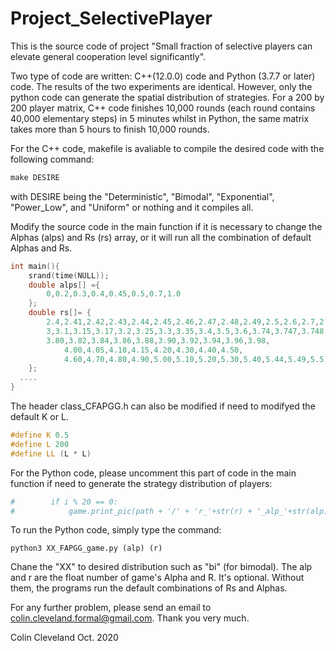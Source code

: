 # Project_SelectivePlayer
This is the source code of project "Small fraction of selective players can elevate general cooperation level significantly".

Two type of code are written: C++(12.0.0) code and Python (3.7.7 or later) code. The results of the two experiments are identical. However, only the python code can generate the spatial distribution of strategies. For a 200 by 200 player matrix, C++ code finishes 10,000 rounds (each round contains 40,000 elementary steps) in 5 minutes whilst in Python, the same matrix takes more than 5 hours to finish 10,000 rounds.



For the C++ code, makefile is avaliable to compile the desired code with the following command:

```  makefile
make DESIRE
```

with DESIRE being the "Deterministic", "Bimodal", "Exponential", "Power_Low", and "Uniform" or nothing and it compiles all. 

Modify the source code in the main function if it is necessary to change the Alphas (alps) and Rs (rs) array, or it will run all the combination of default Alphas and Rs.

```c++
int main(){
	srand(time(NULL));
	double alps[] ={
		0,0.2,0.3,0.4,0.45,0.5,0.7,1.0
	};
	double rs[]= {
		2.4,2.41,2.42,2.43,2.44,2.45,2.46,2.47,2.48,2.49,2.5,2.6,2.7,2.8,2.9,
		3,3.1,3.15,3.17,3.2,3.25,3.3,3.35,3.4,3.5,3.6,3.74,3.747,3.748,3.75,3.76,3.78,
		3.80,3.82,3.84,3.86,3.88,3.90,3.92,3.94,3.96,3.98,
        	4.00,4.05,4.10,4.15,4.20,4.30,4.40,4.50,
        	4.60,4.70,4.80,4.90,5.00,5.10,5.20,5.30,5.40,5.44,5.49,5.5
	};
  ....
}
```

The header class_CFAPGG.h can also be modified if need to modifyed the default K or L.

```c++
#define K 0.5
#define L 200
#define LL (L * L)
```



For the Python code, please uncomment this part of code in the main function if need to generate the strategy distribution of players:

```python
#        if i % 20 == 0:
#            game.print_pic(path + '/' + 'r_'+str(r) + '_alp_'+str(alp) + '_' + str(i).zfill(6))
```

To run the Python code, simply type the command:

```
python3 XX_FAPGG_game.py (alp) (r)
```

Chane the "XX" to desired distribution such as "bi" (for bimodal). The alp and r are the float number of game's Alpha and R. It's optional. Without them, the programs run the default combinations of Rs and Alphas.



For any further problem, please send an email to colin.cleveland.formal@gmail.com. Thank you very much.

Colin Cleveland Oct. 2020
